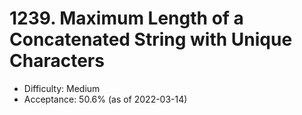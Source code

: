 # 1239. Maximum Length of a Concatenated String with Unique Characters
- Difficulty: Medium
- Acceptance: 50.6% (as of 2022-03-14)
